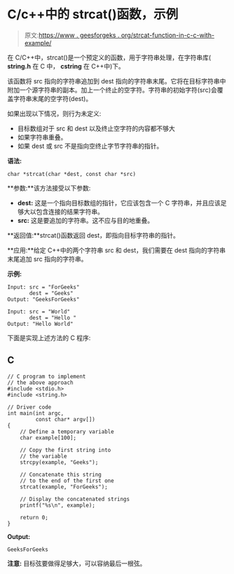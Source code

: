 # C/c++中的 strcat()函数，示例

> 原文:[https://www . geesforgeks . org/strcat-function-in-c-c-with-example/](https://www.geeksforgeeks.org/strcat-function-in-c-c-with-example/)

在 C/C++中，strcat()是一个预定义的函数，用于字符串处理，在字符串库( **string.h** 在 C 中， **cstring** 在 C++中)下。

该函数将 src 指向的字符串追加到 dest 指向的字符串末尾。它将在目标字符串中附加一个源字符串的副本。加上一个终止的空字符。字符串的初始字符(src)会覆盖字符串末尾的空字符(dest)。

如果出现以下情况，则行为未定义:

*   目标数组对于 src 和 dest 以及终止空字符的内容都不够大
*   如果字符串重叠。
*   如果 dest 或 src 不是指向空终止字节字符串的指针。

**语法:**

```
char *strcat(char *dest, const char *src)
```

**参数:**该方法接受以下参数:

*   **dest:** 这是一个指向目标数组的指针，它应该包含一个 C 字符串，并且应该足够大以包含连接的结果字符串。
*   **src:** 这是要追加的字符串。这不应与目的地重叠。

**返回值:**strcat()函数返回 dest，即指向目标字符串的指针。

**应用:**给定 C++中的两个字符串 src 和 dest，我们需要在 dest 指向的字符串末尾追加 src 指向的字符串。

**示例:**

```
Input: src = "ForGeeks"
       dest = "Geeks"
Output: "GeeksForGeeks"

Input: src = "World"
       dest = "Hello "
Output: "Hello World"
```

下面是实现上述方法的 C 程序:

## C

```
// C program to implement
// the above approach
#include <stdio.h>
#include <string.h>

// Driver code
int main(int argc,
         const char* argv[])
{
    // Define a temporary variable
    char example[100];

    // Copy the first string into
    // the variable
    strcpy(example, "Geeks");

    // Concatenate this string
    // to the end of the first one
    strcat(example, "ForGeeks");

    // Display the concatenated strings
    printf("%s\n", example);

    return 0;
}
```

**Output:**

```
GeeksForGeeks

```

**注意:**
目标弦要做得足够大，可以容纳最后一根弦。